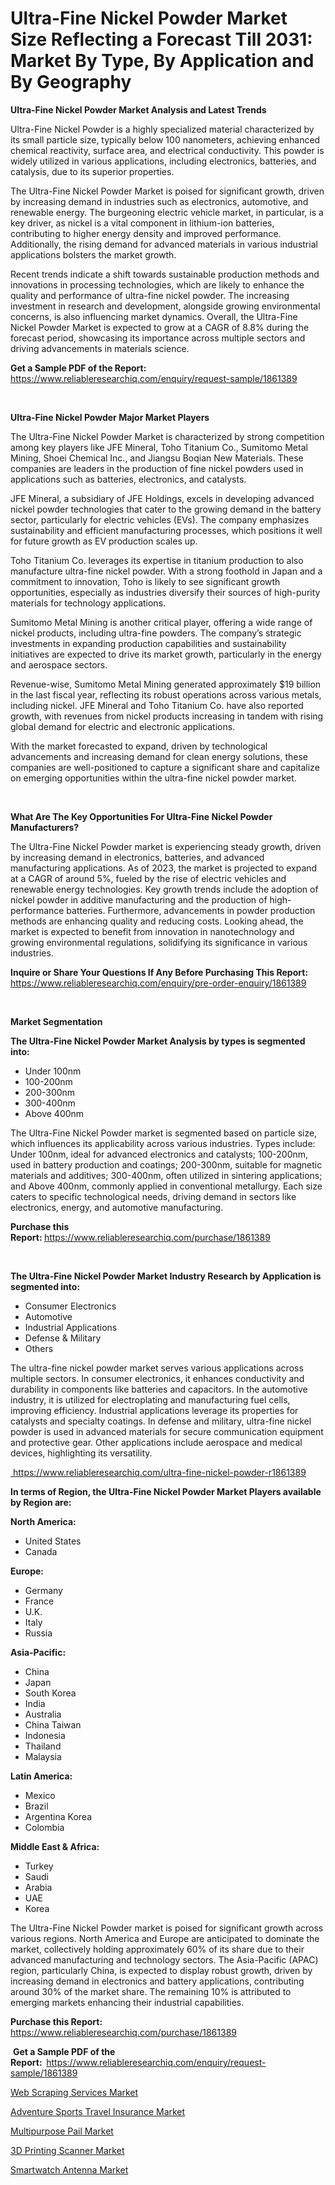 <p><h1>Ultra-Fine Nickel Powder Market Size Reflecting a Forecast Till 2031: Market By Type, By Application and By Geography</h1></p><p><strong>Ultra-Fine Nickel Powder Market Analysis and Latest Trends</strong></p>
<p><p>Ultra-Fine Nickel Powder is a highly specialized material characterized by its small particle size, typically below 100 nanometers, achieving enhanced chemical reactivity, surface area, and electrical conductivity. This powder is widely utilized in various applications, including electronics, batteries, and catalysis, due to its superior properties.</p><p>The Ultra-Fine Nickel Powder Market is poised for significant growth, driven by increasing demand in industries such as electronics, automotive, and renewable energy. The burgeoning electric vehicle market, in particular, is a key driver, as nickel is a vital component in lithium-ion batteries, contributing to higher energy density and improved performance. Additionally, the rising demand for advanced materials in various industrial applications bolsters the market growth.</p><p>Recent trends indicate a shift towards sustainable production methods and innovations in processing technologies, which are likely to enhance the quality and performance of ultra-fine nickel powder. The increasing investment in research and development, alongside growing environmental concerns, is also influencing market dynamics. Overall, the Ultra-Fine Nickel Powder Market is expected to grow at a CAGR of 8.8% during the forecast period, showcasing its importance across multiple sectors and driving advancements in materials science.</p></p>
<p><strong>Get a Sample PDF of the Report:&nbsp;</strong> <a href="https://www.reliableresearchiq.com/enquiry/request-sample/1861389?utm_campaign=1577&utm_medium=2&utm_source=Github&utm_content=ia&utm_term=21102024&utm_id=ultra-fine-nickel-powder">https://www.reliableresearchiq.com/enquiry/request-sample/1861389</a></p>
<p>&nbsp;</p>
<p><strong>Ultra-Fine Nickel Powder Major Market Players</strong></p>
<p><p>The Ultra-Fine Nickel Powder Market is characterized by strong competition among key players like JFE Mineral, Toho Titanium Co., Sumitomo Metal Mining, Shoei Chemical Inc., and Jiangsu Boqian New Materials. These companies are leaders in the production of fine nickel powders used in applications such as batteries, electronics, and catalysts.</p><p>JFE Mineral, a subsidiary of JFE Holdings, excels in developing advanced nickel powder technologies that cater to the growing demand in the battery sector, particularly for electric vehicles (EVs). The company emphasizes sustainability and efficient manufacturing processes, which positions it well for future growth as EV production scales up.</p><p>Toho Titanium Co. leverages its expertise in titanium production to also manufacture ultra-fine nickel powder. With a strong foothold in Japan and a commitment to innovation, Toho is likely to see significant growth opportunities, especially as industries diversify their sources of high-purity materials for technology applications.</p><p>Sumitomo Metal Mining is another critical player, offering a wide range of nickel products, including ultra-fine powders. The company’s strategic investments in expanding production capabilities and sustainability initiatives are expected to drive its market growth, particularly in the energy and aerospace sectors.</p><p>Revenue-wise, Sumitomo Metal Mining generated approximately $19 billion in the last fiscal year, reflecting its robust operations across various metals, including nickel. JFE Mineral and Toho Titanium Co. have also reported growth, with revenues from nickel products increasing in tandem with rising global demand for electric and electronic applications.</p><p>With the market forecasted to expand, driven by technological advancements and increasing demand for clean energy solutions, these companies are well-positioned to capture a significant share and capitalize on emerging opportunities within the ultra-fine nickel powder market.</p></p>
<p>&nbsp;</p>
<p><strong>What Are The Key Opportunities For Ultra-Fine Nickel Powder Manufacturers?</strong></p>
<p><p>The Ultra-Fine Nickel Powder market is experiencing steady growth, driven by increasing demand in electronics, batteries, and advanced manufacturing applications. As of 2023, the market is projected to expand at a CAGR of around 5%, fueled by the rise of electric vehicles and renewable energy technologies. Key growth trends include the adoption of nickel powder in additive manufacturing and the production of high-performance batteries. Furthermore, advancements in powder production methods are enhancing quality and reducing costs. Looking ahead, the market is expected to benefit from innovation in nanotechnology and growing environmental regulations, solidifying its significance in various industries.</p></p>
<p><strong>Inquire or Share Your Questions If Any Before Purchasing This Report:</strong> <a href="https://www.reliableresearchiq.com/enquiry/pre-order-enquiry/1861389?utm_campaign=1577&utm_medium=2&utm_source=Github&utm_content=ia&utm_term=21102024&utm_id=ultra-fine-nickel-powder">https://www.reliableresearchiq.com/enquiry/pre-order-enquiry/1861389</a></p>
<p>&nbsp;</p>
<p><strong>Market Segmentation</strong></p>
<p><strong>The Ultra-Fine Nickel Powder Market Analysis by types is segmented into:</strong></p>
<p><ul><li>Under 100nm</li><li>100-200nm</li><li>200-300nm</li><li>300-400nm</li><li>Above 400nm</li></ul></p>
<p><p>The Ultra-Fine Nickel Powder market is segmented based on particle size, which influences its applicability across various industries. Types include: Under 100nm, ideal for advanced electronics and catalysts; 100-200nm, used in battery production and coatings; 200-300nm, suitable for magnetic materials and additives; 300-400nm, often utilized in sintering applications; and Above 400nm, commonly applied in conventional metallurgy. Each size caters to specific technological needs, driving demand in sectors like electronics, energy, and automotive manufacturing.</p></p>
<p><strong>Purchase this Report:&nbsp;</strong><a href="https://www.reliableresearchiq.com/purchase/1861389?utm_campaign=1577&utm_medium=2&utm_source=Github&utm_content=ia&utm_term=21102024&utm_id=ultra-fine-nickel-powder">https://www.reliableresearchiq.com/purchase/1861389</a></p>
<p>&nbsp;</p>
<p><strong>The Ultra-Fine Nickel Powder Market Industry Research by Application is segmented into:</strong></p>
<p><ul><li>Consumer Electronics</li><li>Automotive</li><li>Industrial Applications</li><li>Defense & Military</li><li>Others</li></ul></p>
<p><p>The ultra-fine nickel powder market serves various applications across multiple sectors. In consumer electronics, it enhances conductivity and durability in components like batteries and capacitors. In the automotive industry, it is utilized for electroplating and manufacturing fuel cells, improving efficiency. Industrial applications leverage its properties for catalysts and specialty coatings. In defense and military, ultra-fine nickel powder is used in advanced materials for secure communication equipment and protective gear. Other applications include aerospace and medical devices, highlighting its versatility.</p></p>
<p><a href="https://www.reliableresearchiq.com/ultra-fine-nickel-powder-r1861389?utm_campaign=1577&utm_medium=2&utm_source=Github&utm_content=ia&utm_term=21102024&utm_id=ultra-fine-nickel-powder">&nbsp;https://www.reliableresearchiq.com/ultra-fine-nickel-powder-r1861389</a></p>
<p><strong>In terms of Region, the Ultra-Fine Nickel Powder Market Players available by Region are:</strong></p>
<p>
    <p> <strong> North America: </strong>
        <ul>
            <li>United States</li>
            <li>Canada</li>
        </ul>
        </p> 
    <p> <strong> Europe: </strong>
        <ul>
            <li>Germany</li>
            <li>France</li>
            <li>U.K.</li>
            <li>Italy</li>
            <li>Russia</li>
        </ul>
        </p> 
    <p> <strong> Asia-Pacific: </strong>
        <ul>
            <li>China</li>
            <li>Japan</li>
            <li>South Korea</li>
            <li>India</li>
            <li>Australia</li>
            <li>China Taiwan</li>
            <li>Indonesia</li>
            <li>Thailand</li>
            <li>Malaysia</li>
        </ul>
        </p> 
    <p> <strong> Latin America: </strong>
        <ul>
            <li>Mexico</li>
            <li>Brazil</li>
            <li>Argentina Korea</li>
            <li>Colombia</li>
        </ul>
        </p> 
    <p> <strong> Middle East & Africa: </strong>
        <ul>
            <li>Turkey</li>
            <li>Saudi</li>
            <li>Arabia</li>
            <li>UAE</li>
            <li>Korea</li>
        </ul>
    </p>
    </p>
<p><p>The Ultra-Fine Nickel Powder market is poised for significant growth across various regions. North America and Europe are anticipated to dominate the market, collectively holding approximately 60% of its share due to their advanced manufacturing and technology sectors. The Asia-Pacific (APAC) region, particularly China, is expected to display robust growth, driven by increasing demand in electronics and battery applications, contributing around 30% of the market share. The remaining 10% is attributed to emerging markets enhancing their industrial capabilities.</p></p>
<p><strong>Purchase this Report: </strong><a href="https://www.reliableresearchiq.com/purchase/1861389?utm_campaign=1577&utm_medium=2&utm_source=Github&utm_content=ia&utm_term=21102024&utm_id=ultra-fine-nickel-powder">https://www.reliableresearchiq.com/purchase/1861389</a></p>
<p>&nbsp;<strong>Get a Sample PDF of the Report:&nbsp;&nbsp;</strong><a href="https://www.reliableresearchiq.com/enquiry/request-sample/1861389?utm_campaign=1577&utm_medium=2&utm_source=Github&utm_content=ia&utm_term=21102024&utm_id=ultra-fine-nickel-powder">https://www.reliableresearchiq.com/enquiry/request-sample/1861389</a></p>
<p><strong></strong></p>
<p><p><a href="https://www.linkedin.com/pulse/web-scraping-services-market-trends-detailed-study-its-segmentation-uqquc?utm_campaign=1577&utm_medium=2&utm_source=Github&utm_content=ia&utm_term=21102024&utm_id=ultra-fine-nickel-powder">Web Scraping Services Market</a></p><p><a href="https://www.linkedin.com/pulse/pulse-adventure-sports-travel-insurance-rhythms-change-market-ajypc?utm_campaign=1577&utm_medium=2&utm_source=Github&utm_content=ia&utm_term=21102024&utm_id=ultra-fine-nickel-powder">Adventure Sports Travel Insurance Market</a></p><p><a href="https://github.com/elizabethdagraca/Market-Research-Report-List-5/blob/main/multipurpose-pail-market.md?utm_campaign=1577&utm_medium=2&utm_source=Github&utm_content=ia&utm_term=21102024&utm_id=ultra-fine-nickel-powder">Multipurpose Pail Market</a></p><p><a href="https://issuu.com/reportprime-2/docs/3d-printing-scanner-market-size-203_d37fe699ea4000?utm_campaign=1577&utm_medium=2&utm_source=Github&utm_content=ia&utm_term=21102024&utm_id=ultra-fine-nickel-powder">3D Printing Scanner Market</a></p><p><a href="https://issuu.com/reportprime-2/docs/smartwatch-antenna-market-size-2030_8022000aa1c44a?utm_campaign=1577&utm_medium=2&utm_source=Github&utm_content=ia&utm_term=21102024&utm_id=ultra-fine-nickel-powder">Smartwatch Antenna Market</a></p></p>